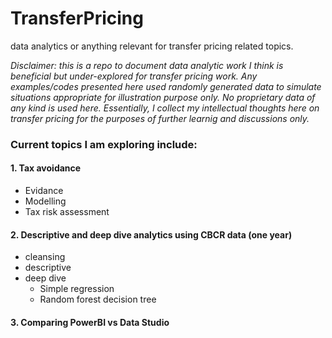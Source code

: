 # TransferPricing
data analytics or anything relevant for transfer pricing related topics.

_Disclaimer: this is a repo to document data analytic work I think is beneficial but under-explored for transfer pricing work. Any examples/codes presented here used randomly generated data to simulate situations appropriate for illustration purpose only. No proprietary data of any kind is used here. Essentially, I collect my intellectual thoughts here on transfer pricing for the purposes of further learnig and discussions only._

### Current topics I am exploring include:

#### 1. Tax avoidance
* Evidance 
* Modelling
* Tax risk assessment

#### 2. Descriptive and deep dive analytics using CBCR data (one year) 
* cleansing
* descriptive
* deep dive
    - Simple regression
    - Random forest decision tree

#### 3. Comparing PowerBI vs Data Studio 
